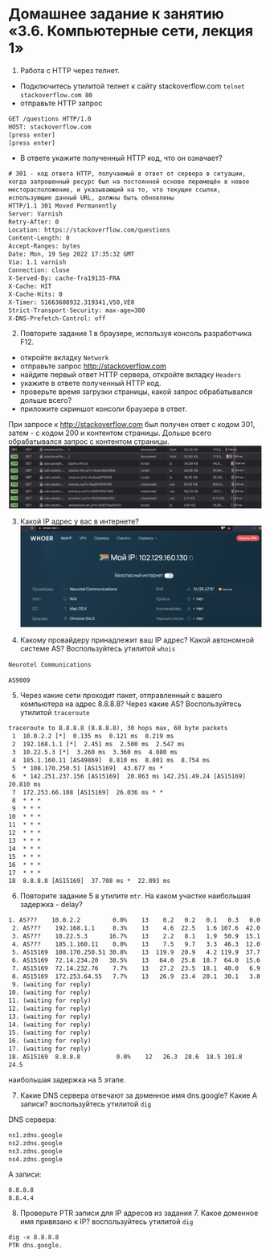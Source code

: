 # Домашнее задание к занятию «3.6. Компьютерные сети, лекция 1»

1. Работа c HTTP через телнет.

- Подключитесь утилитой телнет к сайту stackoverflow.com `telnet stackoverflow.com 80`
- отправьте HTTP запрос

```shell
GET /questions HTTP/1.0
HOST: stackoverflow.com
[press enter]
[press enter]
```

- В ответе укажите полученный HTTP код, что он означает?

```shell
# 301 - код ответа HTTP, получаемый в ответ от сервера в ситуации, когда запрошенный ресурс был на постоянной основе перемещён в новое месторасположение, и указывающий на то, что текущие ссылки, использующие данный URL, должны быть обновлены
HTTP/1.1 301 Moved Permanently
Server: Varnish
Retry-After: 0
Location: https://stackoverflow.com/questions
Content-Length: 0
Accept-Ranges: bytes
Date: Mon, 19 Sep 2022 17:35:32 GMT
Via: 1.1 varnish
Connection: close
X-Served-By: cache-fra19135-FRA
X-Cache: HIT
X-Cache-Hits: 0
X-Timer: S1663608932.319341,VS0,VE0
Strict-Transport-Security: max-age=300
X-DNS-Prefetch-Control: off
```

2. Повторите задание 1 в браузере, используя консоль разработчика F12.

- откройте вкладку `Network`
- отправьте запрос http://stackoverflow.com
- найдите первый ответ HTTP сервера, откройте вкладку `Headers`
- укажите в ответе полученный HTTP код.
- проверьте время загрузки страницы, какой запрос обрабатывался дольше всего?
- приложите скриншот консоли браузера в ответ.

При запросе к http://stackoverflow.com был получен ответ с кодом 301, затем - с кодом 200 и контентом страницы.
Дольше всего обрабатывался запрос с контентом страницы.
![](03-sysadmin-06-net.png)

3. Какой IP адрес у вас в интернете?
![](03-sysadmin-06-net_2.png)

4. Какому провайдеру принадлежит ваш IP адрес? Какой автономной системе AS? Воспользуйтесь утилитой `whois`

`Neurotel Communications`

`AS9009`

5. Через какие сети проходит пакет, отправленный с вашего компьютера на адрес 8.8.8.8? Через какие AS? Воспользуйтесь
   утилитой `traceroute`

```shell
traceroute to 8.8.8.8 (8.8.8.8), 30 hops max, 60 byte packets
 1  10.0.2.2 [*]  0.135 ms  0.121 ms  0.219 ms
 2  192.168.1.1 [*]  2.451 ms  2.500 ms  2.547 ms
 3  10.22.5.3 [*]  3.260 ms  3.360 ms  4.080 ms
 4  185.1.160.11 [AS49869]  8.810 ms  8.801 ms  8.754 ms
 5  * 108.170.250.51 [AS15169]  43.677 ms *
 6  * 142.251.237.156 [AS15169]  20.863 ms 142.251.49.24 [AS15169]  20.810 ms
 7  172.253.66.108 [AS15169]  26.036 ms * *
 8  * * *
 9  * * *
10  * * *
11  * * *
12  * * *
13  * * *
14  * * *
15  * * *
16  * * *
17  * * *
18  8.8.8.8 [AS15169]  37.708 ms *  22.093 ms
```

6. Повторите задание 5 в утилите `mtr`. На каком участке наибольшая задержка - delay?
```shell
1. AS???    10.0.2.2         0.0%    13    0.2   0.2   0.1   0.3   0.0
 2. AS???    192.168.1.1     8.3%    13    4.6  22.5   1.6 107.6  42.0
 3. AS???    10.22.5.3      16.7%    13    2.2   8.1   1.9  50.9  15.1
 4. AS???    185.1.160.11    0.0%    13    7.5   9.7   3.3  46.3  12.0
 5. AS15169  108.170.250.51 30.8%    13  119.9  20.9   4.2 119.9  37.7
 6. AS15169  72.14.234.20   38.5%    13   64.0  25.8  18.7  64.0  15.6
 7. AS15169  72.14.232.76    7.7%    13   27.2  23.5  18.1  40.0   6.9
 8. AS15169  172.253.64.55   7.7%    13   26.9  23.4  20.1  30.1   3.8
 9. (waiting for reply)
10. (waiting for reply)
11. (waiting for reply)
12. (waiting for reply)
13. (waiting for reply)
14. (waiting for reply)
15. (waiting for reply)
16. (waiting for reply)
17. (waiting for reply)
18. AS15169  8.8.8.8          0.0%    12   26.3  28.6  18.5 101.8  24.5
```
наибольшая задержка на 5 этапе.

7. Какие DNS сервера отвечают за доменное имя dns.google? Какие A записи? воспользуйтесь утилитой `dig`

DNS сервера:
```shell
ns1.zdns.google
ns2.zdns.google
ns3.zdns.google
ns4.zdns.google
```
A записи:
```shell
8.8.8.8
8.8.4.4
```

8. Проверьте PTR записи для IP адресов из задания 7. Какое доменное имя привязано к IP? воспользуйтесь утилитой `dig`
```shell
dig -x 8.8.8.8
PTR	dns.google.
```